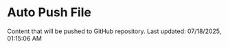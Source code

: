 # Auto Push File

Content that will be pushed to GitHub repository.
Last updated: 07/18/2025, 01:15:06 AM